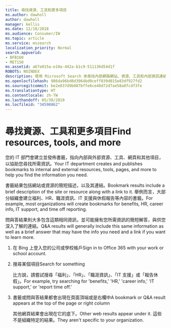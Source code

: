 ```yaml
---
title: 尋找資源、工具和更多項目
ms.author: dawholl
author: dawholl
manager: kellis
ms.date: 12/18/2018
ms.audience: Consumer/IW
ms.topic: article
ms.service: mssearch
localization_priority: Normal
search.appverid:
- BFB160
- MET150
ms.assetid: a67e015a-e10a-442a-b1c9-511136d54d1f
ROBOTS: NOINDEX
description: 使用 Microsoft Search 來尋找內部網路網站、資源、工具和內部資訊連結
ms.openlocfilehash: 986da96bd0d3964bd0ceff839d015e83df927fd2
ms.sourcegitcommit: be2e837d9b087bffe6ce40d72d7ae58a8fcdf3fe
ms.translationtype: HT
ms.contentlocale: zh-TW
ms.lasthandoff: 05/30/2019
ms.locfileid: "34590862"
---
```

# <a name="find-resources-tools-and-more"></a><span data-ttu-id="da487-103">尋找資源、工具和更多項目</span><span class="sxs-lookup"><span data-stu-id="da487-103">Find resources, tools, and more</span></span>

<span data-ttu-id="da487-104">您的 IT 部門會建立並發佈書籤，指向內部與外部資源、工具、網頁和其他項目，以協助您尋找所需資訊。</span><span class="sxs-lookup"><span data-stu-id="da487-104">Your IT department creates and publishes bookmarks to internal and external resources, tools, pages, and more to help you find the information you need.</span></span>
  
<span data-ttu-id="da487-105">書籤結果包括網站或資源的簡短描述，以及其連結。</span><span class="sxs-lookup"><span data-stu-id="da487-105">Bookmark results include a brief description of the site or resource along with a link to it.</span></span> <span data-ttu-id="da487-106">舉例而言，大部分組織會建立福利、HR、職涯資訊、IT 支援與休假報告等內容的書籤。</span><span class="sxs-lookup"><span data-stu-id="da487-106">For example, most organizations will create bookmarks for benefits, HR, career info, IT support, and time off reporting.</span></span>
  
<span data-ttu-id="da487-107">問與答結果則大多包含這類相同資訊，並可能擁有您所需資訊的簡短解答，與供您深入了解的連結。</span><span class="sxs-lookup"><span data-stu-id="da487-107">Q&A results will generally include this same information as well as a brief answer that may have the info you need and a link if you want to learn more.</span></span>
  
1. <span data-ttu-id="da487-108">在 Bing 上登入您的公司或學校帳戶</span><span class="sxs-lookup"><span data-stu-id="da487-108">Sign in to Office 365 with your work or school account.</span></span> 
    
2. <span data-ttu-id="da487-109">搜尋某個項目</span><span class="sxs-lookup"><span data-stu-id="da487-109">Search for something</span></span>
    
    <span data-ttu-id="da487-110">比方說，請嘗試搜尋「福利」、「HR」、「職涯資訊」、「IT 支援」或「報告休假」。</span><span class="sxs-lookup"><span data-stu-id="da487-110">For example, try searching for 'benefits,' 'HR,' 'career info,' 'IT support,' or 'report time off.'</span></span>
    
3. <span data-ttu-id="da487-111">書籤或問與答結果都會出現在頁面頂端或是右欄中</span><span class="sxs-lookup"><span data-stu-id="da487-111">A bookmark or Q&A result appears at the top of the page or right column</span></span>
    
    <span data-ttu-id="da487-112">其他網頁結果會出現在它的底下。</span><span class="sxs-lookup"><span data-stu-id="da487-112">Other web results appear under it.</span></span> <span data-ttu-id="da487-113">這些不是組織特定的結果。</span><span class="sxs-lookup"><span data-stu-id="da487-113">They aren't specific to your organization.</span></span>

  


